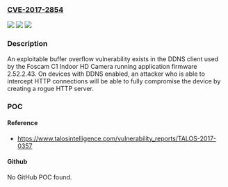 ### [CVE-2017-2854](https://cve.mitre.org/cgi-bin/cvename.cgi?name=CVE-2017-2854)
![](https://img.shields.io/static/v1?label=Product&message=Foscam%20Indoor%20IP%20Camera%20C1%20Series&color=blue)
![](https://img.shields.io/static/v1?label=Version&message=n%2Fa&color=blue)
![](https://img.shields.io/static/v1?label=Vulnerability&message=buffer%20overflow&color=brighgreen)

### Description

An exploitable buffer overflow vulnerability exists in the DDNS client used by the Foscam C1 Indoor HD Camera running application firmware 2.52.2.43. On devices with DDNS enabled, an attacker who is able to intercept HTTP connections will be able to fully compromise the device by creating a rogue HTTP server.

### POC

#### Reference
- https://www.talosintelligence.com/vulnerability_reports/TALOS-2017-0357

#### Github
No GitHub POC found.

